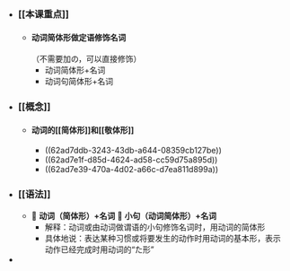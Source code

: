 - ### [[本课重点]]
	- #### 动词简体形做定语修饰名词
	  （不需要加の，可以直接修饰）
		- 动词简体形+名词
		- 动词句简体形+名词
- ### [[概念]]
	- #### 动词的[[简体形]]和[[敬体形]]
		- ((62ad7ddb-3243-43db-a644-08359cb127be))
		- ((62ad7e1f-d85d-4624-ad58-cc59d75a895d))
		- ((62ad7e39-470a-4d02-a66c-d7ea811d899a))
- ### [[语法]]
	- 🌵 **动词（简体形）+名词**
	  🌵 **小句（动词简体形）+名词**
		- 解释：动词或由动词做谓语的小句修饰名词时，用动词的简体形
		- 具体地说：表达某种习惯或将要发生的动作时用动词的基本形，表示动作已经完成时用动词的“た形”
-